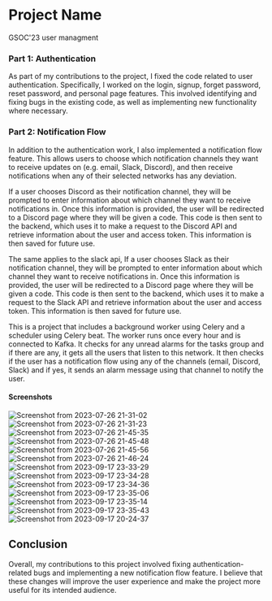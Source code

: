 # Project Name

GSOC'23 user managment

### Part 1: Authentication

As part of my contributions to the project, I fixed the code related to user authentication. Specifically, I worked on the login, signup, forget password, reset password, and personal page features. This involved identifying and fixing bugs in the existing code, as well as implementing new functionality where necessary.

### Part 2: Notification Flow

In addition to the authentication work, I also implemented a notification flow feature. This allows users to choose which notification channels they want to receive updates on (e.g. email, Slack, Discord), and then receive notifications when any of their selected networks has any deviation.

If a user chooses Discord as their notification channel, they will be prompted to enter information about which channel they want to receive notifications in. Once this information is provided, the user will be redirected to a Discord page where they will be given a code. This code is then sent to the backend, which uses it to make a request to the Discord API and retrieve information about the user and access token. This information is then saved for future use.

The same applies to the slack api, If a user chooses Slack as their notification channel, they will be prompted to enter information about which channel they want to receive notifications in. Once this information is provided, the user will be redirected to a Discord page where they will be given a code. This code is then sent to the backend, which uses it to make a request to the Slack API and retrieve information about the user and access token. This information is then saved for future use.

This is a project that includes a background worker using Celery and a scheduler using Celery beat. The worker runs once every hour and is connected to Kafka. It checks for any unread alarms for the tasks group and if there are any, it gets all the users that listen to this network. It then checks if the user has a notification flow using any of the channels (email, Discord, Slack) and if yes, it sends an alarm message using that channel to notify the user.

#### Screenshots

![Screenshot from 2023-07-26 21-31-02](https://github.com/mhmdahmedfathi/GSOC-23/assets/52926511/ca33556a-f1c8-420d-88e5-c01bbc4c5d34)
![Screenshot from 2023-07-26 21-31-23](https://github.com/mhmdahmedfathi/GSOC-23/assets/52926511/28987db4-1a65-4b24-ac46-cab7fc2e680e)
![Screenshot from 2023-07-26 21-45-35](https://github.com/mhmdahmedfathi/GSOC-23/assets/52926511/a1139c7d-8a90-4fe3-b1cb-ed62b037c971)
![Screenshot from 2023-07-26 21-45-48](https://github.com/mhmdahmedfathi/GSOC-23/assets/52926511/108250ff-3d18-41c6-8e64-c0c937d8fd16)
![Screenshot from 2023-07-26 21-45-56](https://github.com/mhmdahmedfathi/GSOC-23/assets/52926511/bceeceec-9d6c-4860-8367-43eecebca984)
![Screenshot from 2023-07-26 21-46-24](https://github.com/mhmdahmedfathi/GSOC-23/assets/52926511/f397a255-4014-4ab8-b4c0-6d3ced31c21a)
![Screenshot from 2023-09-17 23-33-29](https://github.com/mhmdahmedfathi/GSOC-23/assets/52926511/ed55d89b-46c3-4d54-8c17-701184a88d1d)
![Screenshot from 2023-09-17 23-34-28](https://github.com/mhmdahmedfathi/GSOC-23/assets/52926511/d2eb7757-0d01-4e00-9d9e-7682dd183d96)
![Screenshot from 2023-09-17 23-34-36](https://github.com/mhmdahmedfathi/GSOC-23/assets/52926511/87f60b19-a060-47aa-a31c-3afb729182cb)
![Screenshot from 2023-09-17 23-35-06](https://github.com/mhmdahmedfathi/GSOC-23/assets/52926511/d88aabe4-a300-4ffb-a5b8-28c8955adbe4)
![Screenshot from 2023-09-17 23-35-14](https://github.com/mhmdahmedfathi/GSOC-23/assets/52926511/026592e9-3343-4fc2-8848-d40f239148ed)
![Screenshot from 2023-09-17 23-35-43](https://github.com/mhmdahmedfathi/GSOC-23/assets/52926511/5999f6b5-73fe-4917-bd8c-8991e7ad62a1)
![Screenshot from 2023-09-17 20-24-37](https://github.com/mhmdahmedfathi/GSOC-23/assets/52926511/7de08fc5-9709-455d-9ab2-be8ad43fed5a)


## Conclusion

Overall, my contributions to this project involved fixing authentication-related bugs and implementing a new notification flow feature. I believe that these changes will improve the user experience and make the project more useful for its intended audience.
